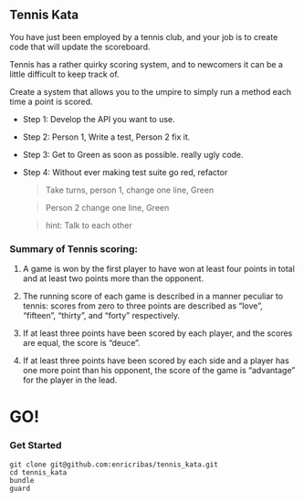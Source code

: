 ## Tennis Kata

You have just been employed by a tennis club, and your job
is to create code that will update the scoreboard.

Tennis has a rather quirky scoring system, and to newcomers it
can be a little difficult to keep track of.

Create a system that allows you to the umpire to simply run a method
each time a point is scored.

- Step 1: Develop the API you want to use.
- Step 2: Person 1, Write a test, Person 2 fix it.
- Step 3: Get to Green as soon as possible. really ugly code.
- Step 4: Without ever making test suite go red, refactor

  >Take turns, person 1, change one line, Green

  >Person 2 change one line, Green

  >hint: Talk to each other
 

### Summary of Tennis scoring:

1. A game is won by the first player to have won at least four points
   in total and at least two points more than the opponent.
1. The running score of each game is described in a manner peculiar
   to tennis: scores from zero to three points are described as “love”,
   “fifteen”, “thirty”, and “forty” respectively.
1. If at least three points have been scored by each player, and the
   scores are equal, the score is “deuce”.

1. If at least three points have been scored by each side and a player
   has one more point than his opponent, the score of the game is
   “advantage” for the player in the lead.

# GO!

### Get Started
```
git clone git@github.com:enricribas/tennis_kata.git
cd tennis_kata
bundle
guard
```
